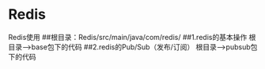 # Redis
Redis使用
##根目录：Redis/src/main/java/com/redis/
##1.redis的基本操作
   根目录—>base包下的代码
##2.redis的Pub/Sub（发布/订阅）
   根目录—>pubsub包下的代码
